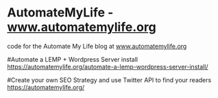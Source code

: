 # AutomateMyLife - www.automatemylife.org
code for the Automate My Life blog at www.automatemylife.org


#Automate a LEMP + Wordpress Server install
https://automatemylife.org/automate-a-lemp-wordpress-server-install/

#Create your own SEO Strategy and use Twitter API to find your readers
https://automatemylife.org/